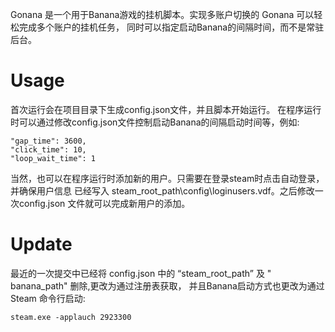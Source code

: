 Gonana 是一个用于Banana游戏的挂机脚本。实现多账户切换的 Gonana 可以轻松完成多个账户的挂机任务，
同时可以指定启动Banana的间隔时间，而不是常驻后台。

# Usage
首次运行会在项目目录下生成config.json文件，并且脚本开始运行。
在程序运行时可以通过修改config.json文件控制启动Banana的间隔启动时间等，例如:
```text
"gap_time": 3600,
"click_time": 10,
"loop_wait_time": 1
```
当然，也可以在程序运行时添加新的用户。只需要在登录steam时点击自动登录，并确保用户信息
已经写入 steam_root_path\config\loginusers.vdf。之后修改一次config.json 文件就可以完成新用户的添加。

# Update
最近的一次提交中已经将 config.json 中的 “steam_root_path” 及 " banana_path" 删除,更改为通过注册表获取，
并且Banana启动方式也更改为通过Steam 命令行启动:
```text
steam.exe -applauch 2923300
```
